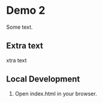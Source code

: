 # Demo 2

Some text.

## Extra text

xtra text

## Local Development

1. Open index.html in your browser.